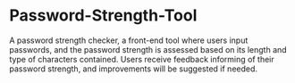# Password-Strength-Tool
A password strength checker, a front-end tool where users input passwords, and the password strength is assessed based on its length and type of characters contained. Users receive feedback informing of their password strength, and improvements will be suggested if needed. 


